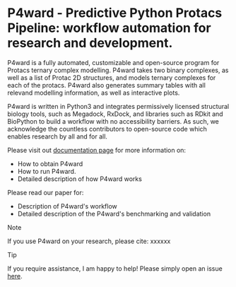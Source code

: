 # P4ward - Predictive Python Protacs Pipeline: workflow automation for research and development.

P4ward is a fully automated, customizable and open-source program for Protacs ternary complex modelling. P4ward takes two binary complexes, as well as a list of Protac 2D structures, and models ternary complexes for each of the protacs. P4ward also generates summary tables with all relevand modelling information, as well as interactive plots.

P4ward is written in Python3 and integrates permissively licensed structural biology tools, such as Megadock, RxDock, and libraries such as RDkit and BioPython to build a workflow with no accessibility barriers. As such, we acknowledge the countless contributors to open-source code which enables research by all and for all.

Please visit out [documentation page](LINK) for more information on:
- How to obtain P4ward
- How to run P4ward.
- Detailed description of how P4ward works

Please read our paper for:
- Description of P4ward's workflow
- Detailed description of the P4ward's benchmarking and validation

> [!NOTE]  
> If you use P4ward on your research, please cite:
> xxxxxx

> [!TIP]
> If you require assistance, I am happy to help! Please simply open an issue [here](LINK).